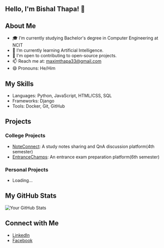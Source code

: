 ## Hello, I'm Bishal Thapa! 👋
## About Me
- 🎓 I’m currently studying Bachelor's degree in Computer Engineering at NCIT
- 🌱 I’m currently learning Artificial Intelligence.
- 🤝 I'm open to contributing to open-source projects.
- 📫 Reach me at: maximthapa33@gmail.com
- 😄 Pronouns: He/Him

## My Skills
- Languages: Python, JavaScript, HTML/CSS, SQL
- Frameworks: Django
- Tools: Docker, Git, GitHub

## Projects
### College Projects
- [NoteConnect](https://github.com/beeshaal/NoteConnect): A study notes sharing and QnA discussion platform(4th semester)
- [EntranceChamps](https://github.com/beeshaal/entrancechamps): An entrance exam preparation platform(6th semester)
### Personal Projects
- Loading...


## My GitHub Stats
![Your GitHub Stats](https://github-readme-stats.vercel.app/api?username=beeshaal&show_icons=true)

## Connect with Me
- [LinkedIn](www.linkedin.com/in/bishal-thapa-72440129b)
- [Facebook](https://www.facebook.com/profile.php?id=100012004481139)



<!--
**beeshaal/beeshaal** is a ✨ _special_ ✨ repository because its `README.md` (this file) appears on your GitHub profile.

Here are some ideas to get you started:

- 🔭 I’m currently working on ...
- 🌱 I’m currently learning ...
- 👯 I’m looking to collaborate on ...
- 🤔 I’m looking for help with ...
- 💬 Ask me about ...
- 📫 How to reach me: ...
- 😄 Pronouns: ...
- ⚡ Fun fact: ...
-->
